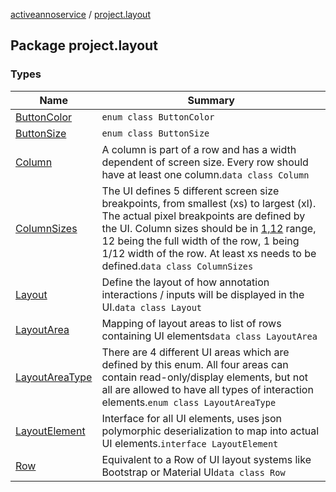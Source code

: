 [activeannoservice](../index.md) / [project.layout](./index.md)

## Package project.layout

### Types

| Name | Summary |
|---|---|
| [ButtonColor](-button-color/index.md) | `enum class ButtonColor` |
| [ButtonSize](-button-size/index.md) | `enum class ButtonSize` |
| [Column](-column/index.md) | A column is part of a row and has a width dependent of screen size. Every row should have at least one column.`data class Column` |
| [ColumnSizes](-column-sizes/index.md) | The UI defines 5 different screen size breakpoints, from smallest (xs) to largest (xl). The actual pixel breakpoints are defined by the UI. Column sizes should be in [1,12](#) range, 12 being the full width of the row, 1 being 1/12 width of the row. At least xs needs to be defined.`data class ColumnSizes` |
| [Layout](-layout/index.md) | Define the layout of how annotation interactions / inputs will be displayed in the UI.`data class Layout` |
| [LayoutArea](-layout-area/index.md) | Mapping of layout areas to list of rows containing UI elements`data class LayoutArea` |
| [LayoutAreaType](-layout-area-type/index.md) | There are 4 different UI areas which are defined by this enum. All four areas can contain read-only/display elements, but not all are allowed to have all types of interaction elements.`enum class LayoutAreaType` |
| [LayoutElement](-layout-element.md) | Interface for all UI elements, uses json polymorphic deserialization to map into actual UI elements.`interface LayoutElement` |
| [Row](-row/index.md) | Equivalent to a Row of UI layout systems like Bootstrap or Material UI`data class Row` |
